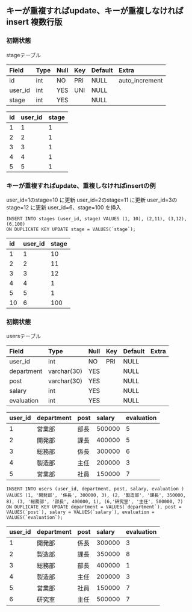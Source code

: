 ## キーが重複すればupdate、キーが重複しなければinsert 複数行版

### 初期状態
stageテーブル

| Field | Type | Null | Key | Default | Extra |
| :--- | :--- | :--- | :--- | :--- | :--- |
| id | int | NO | PRI | NULL | auto\_increment |
| user\_id | int | YES | UNI | NULL |  |
| stage | int | YES |  | NULL |  |

| id | user\_id | stage |
| :--- | :--- | :--- |
| 1 | 1 | 1 |
| 2 | 2 | 1 |
| 3 | 3 | 1 |
| 4 | 4 | 1 |
| 5 | 5 | 1 |

### キーが重複すればupdate、重複しなければinsertの例

user_id=1のstage=10 に更新
user_id=2のstage=11 に更新
user_id=3のstage=12 に更新
user_id=6、stage=100 を挿入

```
INSERT INTO stages (user_id, stage) VALUES (1, 10), (2,11), (3,12), (6,100)
ON DUPLICATE KEY UPDATE stage = VALUES(`stage`);
```

| id | user\_id | stage |
| :--- | :--- | :--- |
| 1 | 1 | 10 |
| 2 | 2 | 11 |
| 3 | 3 | 12 |
| 4 | 4 | 1 |
| 5 | 5 | 1 |
| 10 | 6 | 100 |

### 初期状態
usersテーブル

| Field | Type | Null | Key | Default | Extra |
| :--- | :--- | :--- | :--- | :--- | :--- |
| user\_id | int | NO | PRI | NULL |  |
| department | varchar\(30\) | YES |  | NULL |  |
| post | varchar\(30\) | YES |  | NULL |  |
| salary | int | YES |  | NULL |  |
| evaluation | int | YES |  | NULL |  |

| user\_id | department | post | salary | evaluation |
| :--- | :--- | :--- | :--- | :--- |
| 1 | 営業部 | 部長 | 500000 | 5 |
| 2 | 開発部 | 課長 | 400000 | 5 |
| 3 | 総務部 | 係長 | 300000 | 6 |
| 4 | 製造部 | 主任 | 200000 | 3 |
| 5 | 営業部 | 社員 | 150000 | 7 |

```
INSERT INTO users (user_id, department, post, salary, evaluation )
VALUES (1, '開発部', '係長', 300000, 3), (2, '製造部', '課長', 350000, 8), (3, '総務部', '部長', 400000, 1), (6,'研究室', '主任', 500000, 7)
ON DUPLICATE KEY UPDATE department = VALUES(`department`), post = VALUES(`post`), salary = VALUES(`salary`), evaluation = VALUES(`evaluation`);
```

| user\_id | department | post | salary | evaluation |
| :--- | :--- | :--- | :--- | :--- |
| 1 | 開発部 | 係長 | 300000 | 3 |
| 2 | 製造部 | 課長 | 350000 | 8 |
| 3 | 総務部 | 部長 | 400000 | 1 |
| 4 | 製造部 | 主任 | 200000 | 3 |
| 5 | 営業部 | 社員 | 150000 | 7 |
| 6 | 研究室 | 主任 | 500000 | 7 |

